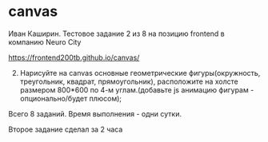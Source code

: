 # canvas

Иван Каширин. Тестовое задание 2 из 8 на позицию frontend в компанию Neuro City

https://frontend200tb.github.io/canvas/

2. Нарисуйте на canvas основные геометрические фигуры(окружность, треугольник, квадрат, прямоугольник), расположите на холсте размером 800*600 по 4-м углам.(добавьте js анимацию фигурам - опционально/будет плюсом);

Всего 8 заданий. Время выполнения - одни сутки.

Второе задание сделал за 2 часа
